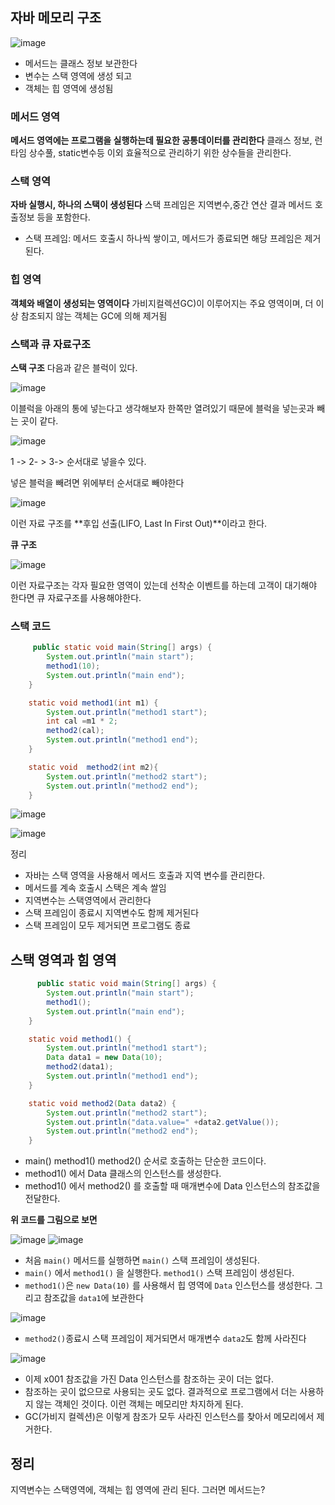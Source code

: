 ## 자바 메모리 구조
![image](https://github.com/kihyyyun/TIL/assets/126649641/6e54ea39-7a2d-48e0-8529-a9134f102bc2)

* 메서드는 클래스 정보 보관한다
* 변수는 스택 영역에 생성 되고
* 객체는 힙 영역에 생성됨


  

### 메서드 영역
**메서드 영역에는 프로그램을 실행하는데 필요한 공통데이터를 관리한다** 클래스 정보, 런타임 상수풀, static변수등 이외 효율적으로 관리하기 위한 상수들을 관리한다.

### 스택 영역
**자바 실행시, 하나의 스택이 생성된다** 스택 프레임은 지역변수,중간 연산 결과 메서드 호출정보 등을 포함한다.
* 스택 프레임: 메서드 호출시 하나씩 쌓이고, 메서드가 종료되면 해당 프레임은 제거된다.

### 힙 영역
**객체와 배열이 생성되는 영역이다** 가비지컬렉션GC)이 이루어지는 주요 영역이며, 더 이상 참조되지 않는 객체는 GC에 의해 제거됨




### 스택과 큐 자료구조 

**스택 구조**
다음과 같은 블럭이 있다.

![image](https://github.com/kihyyyun/TIL/assets/126649641/85f15091-3643-4c7d-894e-80270e2542f1)

이블럭을 아래의 통에 넣는다고 생각해보자 한쪽만 열려있기 때문에 블럭을 넣는곳과 빼는 곳이 같다.

![image](https://github.com/kihyyyun/TIL/assets/126649641/843105fd-5fec-4213-9b36-c9cedd33993f)

1 -> 2- > 3-> 순서대로 넣을수 있다.

넣은 블럭을 빼려면 위에부터 순서대로 빼야한다

![image](https://github.com/kihyyyun/TIL/assets/126649641/c995647e-29c0-4b08-86a8-cda97788d4cc)

이런 자료 구조를 **후입 선출(LIFO, Last In First Out)**이라고 한다.

**큐 구조**

![image](https://github.com/kihyyyun/TIL/assets/126649641/a9a65208-53bd-4d40-98a3-0d8bdf8e5bf6)

이런 자료구조는 각자 필요한 영역이 있는데 선착순 이벤트를 하는데 고객이 대기해야 한다면 큐 자료구조를 사용해야한다.



### 스택 코드 

```java
     public static void main(String[] args) {
        System.out.println("main start");  
        method1(10);
        System.out.println("main end");
    }

    static void method1(int m1) {
        System.out.println("method1 start");
        int cal =m1 * 2;
        method2(cal);
        System.out.println("method1 end");
    }

    static void  method2(int m2){
        System.out.println("method2 start");
        System.out.println("method2 end");
    }
```



![image](https://github.com/kihyyyun/TIL/assets/126649641/0346ac9c-8592-402e-b496-22d36c8b3cc2)

![image](https://github.com/kihyyyun/TIL/assets/126649641/cdadf974-bb97-4051-8a9e-d290d94164c5)



정리
* 자바는 스택 영역을 사용해서 메서드 호출과 지역 변수를 관리한다.
* 메서드를 계속 호출시 스택은 계속 쌀임
* 지역변수는 스택영역에서 관리한다
* 스택 프레임이 종료시 지역변수도 함께 제거된다
* 스택 프레임이 모두 제거되면 프로그램도 종료




## 스택 영역과 힘 영역
```java
      public static void main(String[] args) {
        System.out.println("main start");
        method1();
        System.out.println("main end");
    }

    static void method1() {
        System.out.println("method1 start");
        Data data1 = new Data(10);
        method2(data1);
        System.out.println("method1 end");
    }

    static void method2(Data data2) {
        System.out.println("method2 start");
        System.out.println("data.value=" +data2.getValue());
        System.out.println("method2 end");
    }
```
* main() method1() method2() 순서로 호출하는 단순한 코드이다.
* method1() 에서 Data 클래스의 인스턴스를 생성한다.
* method1() 에서 method2() 를 호출할 때 매개변수에 Data 인스턴스의 참조값을 전달한다.

**위 코드를 그림으로 보면**

![image](https://github.com/kihyyyun/TIL/assets/126649641/153cf9a3-d170-4676-9910-14f7e111e73d)
![image](https://github.com/kihyyyun/TIL/assets/126649641/f3365d51-9d7c-4596-8be4-3c547f6a080c)

* 처음 `main()`  메서드를 실행하면 `main()` 스택 프레임이 생성된다.
* `main()` 에서 `method1()` 을 실행한다. `method1()` 스택 프레임이 생성된다.
* `method1()`은 `new Data(10)` 를 사용해서 힙 영역에 `Data` 인스턴스를 생성한다. 그리고 참조값을 `data1`에
  보관한다

![image](https://github.com/kihyyyun/TIL/assets/126649641/5f0aba43-067e-4b62-9e09-cf8f96a2f124)

* `method2()`종료시 스택 프레임이 제거되면서 매개변수 `data2`도 함께 사라진다

![image](https://github.com/kihyyyun/TIL/assets/126649641/27ebfec7-d6ed-4771-ba47-ffbcb3fa7c3e)


* 이제 x001 참조값을 가진 Data 인스턴스를 참조하는 곳이 더는 없다.
* 참조하는 곳이 없으므로 사용되는 곳도 없다. 결과적으로 프로그램에서 더는 사용하지 않는 객체인 것이다. 이런
객체는 메모리만 차지하게 된다.
* GC(가비지 컬렉션)은 이렇게 참조가 모두 사라진 인스턴스를 찾아서 메모리에서 제거한다.

## 정리
지역변수는 스택영역에, 객체는 힙 영역에 관리 된다. 그러면 메서드는?
  
